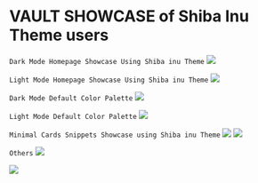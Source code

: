 # VAULT SHOWCASE of Shiba Inu Theme users

`Dark Mode Homepage Showcase Using Shiba inu Theme`
<img src="https://github.com/faroukx/Obsidian-shiba-inu-theme/blob/main/img/faroukvault/3faroukhomepagedark.png?raw=true">

`Light Mode Homepage Showcase Using Shiba inu Theme`
<img src="https://github.com/faroukx/Obsidian-shiba-inu-theme/blob/main/img/faroukvault/3faroukhomepagelight.png?raw=true">

`Dark Mode Default Color Palette`
<img src="https://github.com/faroukx/Obsidian-shiba-inu-theme/blob/main/img/faroukvault/1homepagedark.png?raw=true">

`Light Mode Default Color Palette`
<img src="https://github.com/faroukx/Obsidian-shiba-inu-theme/blob/main/img/faroukvault/1homepagelight.png?raw=true">

`Minimal Cards Snippets Showcase using Shiba inu Theme`
<img src="https://github.com/faroukx/Obsidian-shiba-inu-theme/blob/main/img/faroukvault/2myanimelist.png?raw=true">
<img src="https://github.com/faroukx/Obsidian-shiba-inu-theme/blob/main/img/faroukvault/6minimalcards.png?raw=true">

`Others`
<img src="https://github.com/faroukx/Obsidian-shiba-inu-theme/blob/main/img/faroukvault/4worksetupdark.png?raw=true">

<img src="https://github.com/faroukx/Obsidian-shiba-inu-theme/blob/main/img/faroukvault/5cardsworkspace.png?raw=true">

